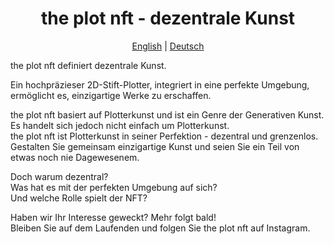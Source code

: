 <h1 align="center">
  the plot nft - dezentrale Kunst
</h1>
<p align="center">
  <a href="https://github.com/theplotnft/.github/blob/main/profile/README.md">English</a> | <a href="https://github.com/theplotnft/.github/blob/main/profile/README.de.md">Deutsch</a>
</p>

the plot nft definiert dezentrale Kunst.

Ein hochpräzieser 2D-Stift-Plotter, integriert in eine perfekte Umgebung,<br>
ermöglicht es, einzigartige Werke zu erschaffen.

the plot nft basiert auf Plotterkunst und ist ein Genre der Generativen Kunst.<br>
Es handelt sich jedoch nicht einfach um Plotterkunst.<br>
the plot nft ist Plotterkunst in seiner Perfektion - dezentral und grenzenlos.<br>
Gestalten Sie gemeinsam einzigartige Kunst und seien Sie ein Teil von etwas noch nie Dagewesenem.

Doch warum dezentral?<br>
Was hat es mit der perfekten Umgebung auf sich?<br>
Und welche Rolle spielt der NFT?

Haben wir Ihr Interesse geweckt? Mehr folgt bald!<br>
Bleiben Sie auf dem Laufenden und folgen Sie the plot nft auf Instagram.
